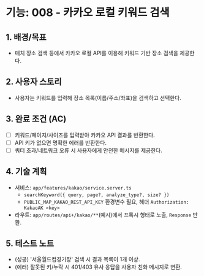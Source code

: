 # 기능: 008 - 카카오 로컬 키워드 검색

## 1. 배경/목표
- 매치 장소 검색 등에서 카카오 로컬 API를 이용해 키워드 기반 장소 검색을 제공한다.

## 2. 사용자 스토리
- 사용자는 키워드를 입력해 장소 목록(이름/주소/좌표)을 검색하고 선택한다.

## 3. 완료 조건 (AC)
- [ ] 키워드/페이지/사이즈를 입력받아 카카오 API 결과를 반환한다.
- [ ] API 키가 없으면 명확한 에러를 반환한다.
- [ ] 쿼터 초과/네트워크 오류 시 사용자에게 안전한 메시지를 제공한다.

## 4. 기술 계획
- 서비스: `app/features/kakao/service.server.ts`
  - `searchKeyword({ query, page?, analyze_type?, size? })`
  - `PUBLIC_MAP_KAKAO_REST_API_KEY` 환경변수 필요, 헤더 `Authorization: KakaoAK <key>`
- 라우트: `app/routes/api+/kakao/**`(예시)에서 프록시 형태로 노출, `Response` 반환.

## 5. 테스트 노트
- (성공) '서울월드컵경기장' 검색 시 결과 목록이 1개 이상.
- (에러) 잘못된 키/누락 시 401/403 유사 응답을 사용자 친화 메시지로 변환.

